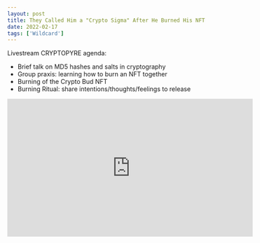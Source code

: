 ```yaml
---
layout: post
title: They Called Him a "Crypto Sigma" After He Burned His NFT
date: 2022-02-17
tags: ['Wildcard']
---
```

Livestream CRYPTOPYRE agenda:

- Brief talk on MD5 hashes and salts in cryptography
- Group praxis: learning how to burn an NFT together
- Burning of the Crypto Bud NFT
- Burning Ritual: share intentions/thoughts/feelings to release
<!--x-->
<iframe width="560" height="315" src="https://www.youtube.com/embed/JXWBedBBp_Q" title="YouTube video player" frameborder="0" allow="accelerometer; autoplay; clipboard-write; encrypted-media; gyroscope; picture-in-picture" allowfullscreen></iframe>
